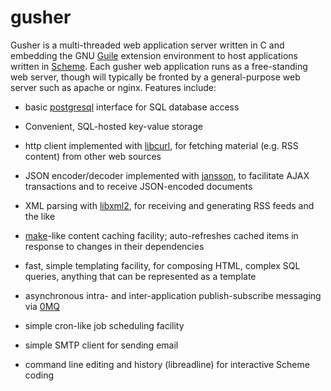gusher
======

Gusher is a multi-threaded
web application server written in C and embedding the
GNU [Guile](http://www.gnu.org/software/guile/) extension environment
to host applications written in
[Scheme](https://en.wikipedia.org/wiki/Scheme_%28programming_language%29).
Each gusher web application runs as a free-standing web server,
though will typically 
be fronted by a general-purpose web server such as apache or nginx.
Features include:

- basic [postgresql](http://www.postgresql.org/) interface for SQL
database access

- Convenient, SQL-hosted key-value storage

- http client implemented with [libcurl](http://curl.haxx.se/), for
fetching material (e.g. RSS content) from other web sources

- JSON encoder/decoder implemented with
[jansson](http://www.digip.org/jansson/), to facilitate AJAX
transactions and to receive JSON-encoded documents

- XML parsing with [libxml2](http://xmlsoft.org/), for receiving and
generating RSS feeds and the like

- [make](http://linux.die.net/man/1/make)-like content caching facility;
auto-refreshes cached items in response to changes in their dependencies

- fast, simple templating facility, for composing HTML, complex
SQL queries, anything that can be represented as a template

- asynchronous intra- and inter-application publish-subscribe messaging
via [0MQ](http://zeromq.org/)

- simple cron-like job scheduling facility

- simple SMTP client for sending email

- command line editing and history (libreadline) for interactive
Scheme coding
